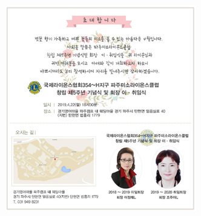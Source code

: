 <html>
  <head>
        <title></title>
   </head>
   <body>
         <img src="tyit.jpg">
    </body>
